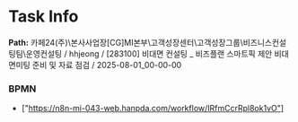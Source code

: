 # Task Info

**Path:** 카페24(주)\본사사업장\[CG]MI본부\고객성장센터\고객성장그룹\비즈니스컨설팅팀\운영컨설팅 / hhjeong / [283100] 비대면 컨설팅 _ 비즈플랜 스마트픽 제안 비대면미팅 준비 및 자료 점검 / 2025-08-01_00-00-00

### BPMN
- ["https://n8n-mi-043-web.hanpda.com/workflow/IRfmCcrRpl8ok1vO"]

